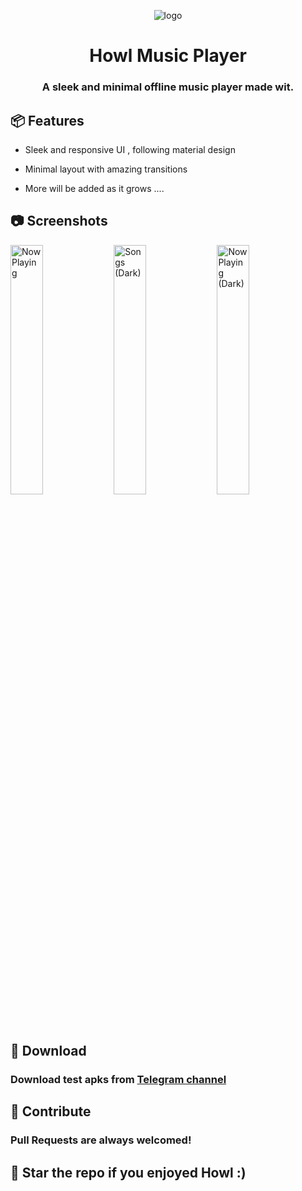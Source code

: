 <div align="center">

![logo](https://raw.githubusercontent.com/MrWooltrest/Howl/alpha/app/src/main/res/mipmap-xhdpi/ic_launcher_foreground.webp)

# Howl Music Player

### A sleek and minimal offline music player made wit. 

<div align="left">

## :package: Features 

- Sleek and responsive UI , following material design

- Minimal layout with amazing transitions 

- More will be added as it grows ....


## :camera: Screenshots

<img src="https://telegra.ph/file/4b6687a469633d132aeb1.jpg" width="32%" alt="Now Playing" />

<img src="https://telegra.ph/file/5dae580a9b31aba923d4e.jpg" width="32%" alt="Songs (Dark)" />

<img src="https://telegra.ph/file/1b0d282b79e5ac51034b5.jpg" width="32%" alt="Now Playing (Dark)" />


  
## :iphone: Download

### Download test apks from [Telegram channel](https://telegram.me/IamlookerBuilds)


## :wave: Contribute 

### Pull Requests are always welcomed! 

## 🌟 Star  the repo if you enjoyed Howl :)
